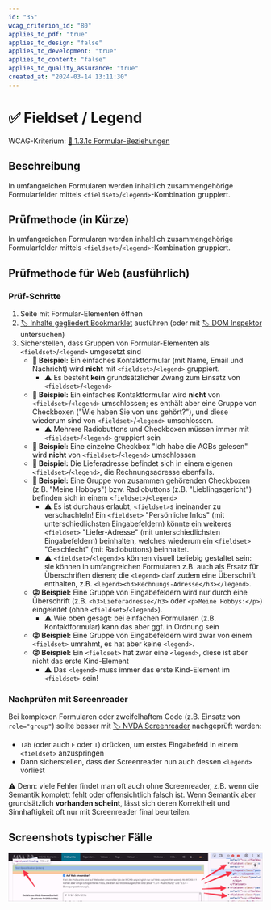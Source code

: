 ```yaml
---
id: "35"
wcag_criterion_id: "80"
applies_to_pdf: "true"
applies_to_design: "false"
applies_to_development: "true"
applies_to_content: "false"
applies_to_quality_assurance: "true"
created_at: "2024-03-14 13:11:30"
---
```


# ✅ Fieldset / Legend

WCAG-Kriterium: [📜 1.3.1c Formular-Beziehungen](..)

## Beschreibung

In umfangreichen Formularen werden inhaltlich zusammengehörige Formularfelder mittels `<fieldset>`/`<legend>`-Kombination gruppiert.

## Prüfmethode (in Kürze)

In umfangreichen Formularen werden inhaltlich zusammengehörige Formularfelder mittels `<fieldset>`/`<legend>`-Kombination gruppiert.

## Prüfmethode für Web (ausführlich)

### Prüf-Schritte

1. Seite mit Formular-Elementen öffnen
1. [🏷️ Inhalte gegliedert Bookmarklet](/de/tags/inhalte-gegliedert-bookmarklet) ausführen (oder mit [🏷️ DOM Inspektor](/de/tags/dom-inspektor) untersuchen)
1. Sicherstellen, dass Gruppen von Formular-Elementen als `<fieldset>`/`<legend>` umgesetzt sind
    - **🙂 Beispiel:** Ein einfaches Kontaktformular (mit Name, Email und Nachricht) wird **nicht** mit `<fieldset>`/`<legend>` gruppiert.
        - ⚠️ Es besteht **kein** grundsätzlicher Zwang zum Einsatz von `<fieldset>`/`<legend>`
    - **🙂 Beispiel:** Ein einfaches Kontaktformular wird **nicht** von `<fieldset>`/`<legend>` umschlossen; es enthält aber eine Gruppe von Checkboxen ("Wie haben Sie von uns gehört?"), und diese wiederum sind von `<fieldset>`/`<legend>` umschlossen.
        - ⚠️ Mehrere Radiobuttons und Checkboxen müssen immer mit `<fieldset>`/`<legend>` gruppiert sein
    - **🙂 Beispiel:** Eine einzelne Checkbox "Ich habe die AGBs gelesen" wird **nicht** von `<fieldset>`/`<legend>` umschlossen
    - **🙂 Beispiel:** Die Lieferadresse befindet sich in einem eigenen `<fieldset>`/`<legend>`, die Rechnungsadresse ebenfalls.
    - **🙂 Beispiel:** Eine Gruppe von zusammen gehörenden Checkboxen (z.B. "Meine Hobbys") bzw. Radiobuttons (z.B. "Lieblingsgericht") befinden sich in einem `<fieldset>`/`<legend>`
        - ⚠️ Es ist durchaus erlaubt, `<fieldset>`s ineinander zu verschachteln! Ein `<fieldset>` "Persönliche Infos" (mit unterschiedlichsten Eingabefeldern) könnte ein weiteres `<fieldset>` "Liefer-Adresse" (mit unterschiedlichsten Eingabefeldern) beinhalten, welches wiederum ein `<fieldset>` "Geschlecht" (mit Radiobuttons) beinhaltet.
        - ⚠️ `<fieldset>`/`<legend>`s können visuell beliebig gestaltet sein: sie können in umfangreichen Formularen z.B. auch als Ersatz für Überschriften dienen; die `<legend>` darf zudem eine Überschrift enthalten, z.B. `<legend><h3>Rechnungs-Adresse</h3></legend>`.
    - **😡 Beispiel:** Eine Gruppe von Eingabefeldern wird nur durch eine Überschrift (z.B. `<h3>Lieferadresse</h3>` oder `<p>Meine Hobbys:</p>`) eingeleitet (ohne `<fieldset>`/`<legend>`).
        - ⚠️ Wie oben gesagt: bei einfachen Formularen (z.B. Kontaktformular) kann das aber ggf. in Ordnung sein
    - **😡 Beispiel:** Eine Gruppe von Eingabefeldern wird zwar von einem `<fieldset>` umrahmt, es hat aber keine `<legend>`.
    - **😡 Beispiel:** Ein `<fieldset>` hat zwar eine `<legend>`, diese ist aber nicht das erste Kind-Element
        - ⚠️ Das `<legend>` muss immer das erste Kind-Element im `<fieldset>` sein!

### Nachprüfen mit Screenreader

Bei komplexen Formularen oder zweifelhaftem Code (z.B. Einsatz von `role="group"`) sollte besser mit [🏷️ NVDA Screenreader](/de/tags/nvda-screenreader) nachgeprüft werden:

- `Tab` (oder auch `F` oder `I`) drücken, um erstes Eingabefeld in einem `<fieldset>` anzuspringen
- Dann sicherstellen, dass der Screenreader nun auch dessen `<legend>` vorliest

⚠️ Denn: viele Fehler findet man oft auch ohne Screenreader, z.B. wenn die Semantik komplett fehlt oder offensichtlich falsch ist. Wenn Semantik aber grundsätzlich **vorhanden scheint**, lässt sich deren Korrektheit und Sinnhaftigkeit oft nur mit Screenreader final beurteilen.

## Screenshots typischer Fälle

![Fieldset/Legends in A4AA](images/fieldsetlegends-in-a4aa.png)
